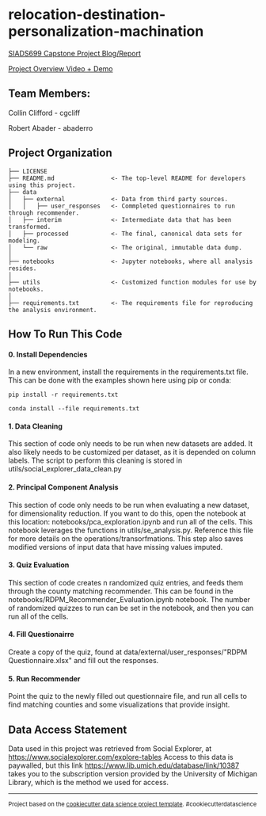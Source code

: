 relocation-destination-personalization-machination
==============================

[SIADS699 Capstone Project Blog/Report](https://docs.google.com/document/d/1FIWErmp5vROyqxZ-FWEhxqRoRkev7X2j9UK_XVgYvN8)

[Project Overview Video + Demo](https://drive.google.com/file/d/18kUIyaUUqIjFS9_mHYpZF7l1lGarIwas/view?usp=sharing)

Team Members:
------------
Collin Clifford - cgcliff

Robert Abader - abaderro

Project Organization
------------

    ├── LICENSE
    ├── README.md                <- The top-level README for developers using this project.
    ├── data
    │   ├── external             <- Data from third party sources.
    │   │   ├── user_responses   <- Commpleted questionnaires to run through recommender.
    │   ├── interim              <- Intermediate data that has been transformed.
    │   ├── processed            <- The final, canonical data sets for modeling.
    │   └── raw                  <- The original, immutable data dump.
    │
    ├── notebooks                <- Jupyter notebooks, where all analysis resides.
    │
    ├── utils                    <- Customized function modules for use by notebooks. 
    │
    ├── requirements.txt         <- The requirements file for reproducing the analysis environment.


How To Run This Code
------------
#### 0. Install Dependencies
In a new environment, install the requirements in the requirements.txt file. This can be done with the examples shown here using pip or conda:

    pip install -r requirements.txt

    conda install --file requirements.txt

#### 1. Data Cleaning
This section of code only needs to be run when new datasets are added. It also likely needs to be customized per dataset, as it is depended on column labels. The script to perform this cleaning is stored in utils/social_explorer_data_clean.py

#### 2. Principal Component Analysis
This section of code only needs to be run when evaluating a new dataset, for dimensionality reduction. If you want to do this, open the notebook at this location: notebooks/pca_exploration.ipynb and run all of the cells. This notebook leverages the functions in utils/se_analysis.py. Reference this file for more details on the operations/transorfmations. This step also saves modified versions of input data that have missing values imputed.

#### 3. Quiz Evaluation
This section of code creates n randomized quiz entries, and feeds them through the county matching recommender. This can be found in the notebooks/RDPM_Recommender_Evaluation.ipynb notebook. The number of randomized quizzes to run can be set in the notebook, and then you can run all of the cells.

#### 4. Fill Questionairre
Create a copy of the quiz, found at data/external/user_responses/"RDPM Questionnaire.xlsx" and fill out the responses.

#### 5. Run Recommender
Point the quiz to the newly filled out questionnaire file, and run all cells to find matching counties and some visualizations that provide insight.


Data Access Statement
------------
Data used in this project was retrieved from Social Explorer, at https://www.socialexplorer.com/explore-tables
Access to this data is paywalled, but this link https://www.lib.umich.edu/database/link/10387 takes you to the subscription version provided by the University of Michigan Library, which is the method we used for access.

--------

<p><small>Project based on the <a target="_blank" href="https://drivendata.github.io/cookiecutter-data-science/">cookiecutter data science project template</a>. #cookiecutterdatascience</small></p>
